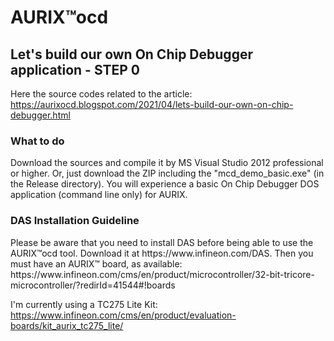 <h1> AURIX™ocd </h1>

<h2>Let's build our own On Chip Debugger application - STEP 0 </h2>

Here the source codes related to the article: https://aurixocd.blogspot.com/2021/04/lets-build-our-own-on-chip-debugger.html

<h3> What to do</h3>

Download the sources and compile it by MS Visual Studio 2012 professional or higher. Or, just download the ZIP including the "mcd_demo_basic.exe" (in the Release directory). You will experience a basic On Chip Debugger DOS application (command line only) for AURIX.

<h3> DAS Installation Guideline</h3> 
Please be aware that you need to install DAS before being able to use the AURIX™ocd tool. Download it at https://www.infineon.com/DAS. Then you must have an AURIX™ board, as available: https://www.infineon.com/cms/en/product/microcontroller/32-bit-tricore-microcontroller/?redirId=41544#!boards

I'm currently using a TC275 Lite Kit: https://www.infineon.com/cms/en/product/evaluation-boards/kit_aurix_tc275_lite/
